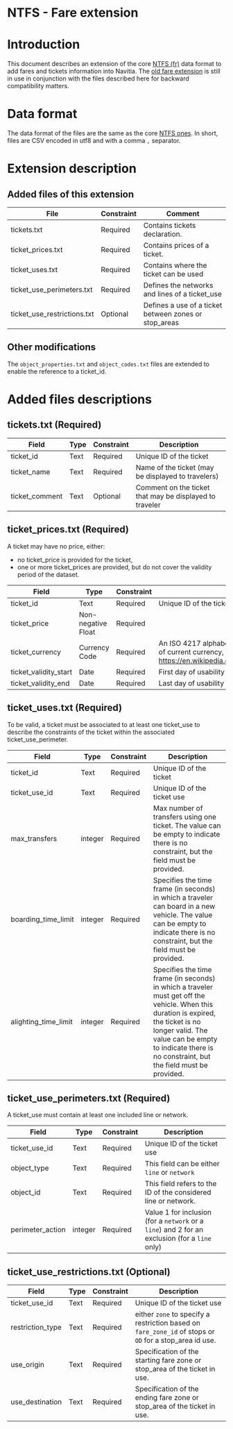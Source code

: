 NTFS - Fare extension
======================================

# Introduction
This document describes an extension of the core [NTFS (fr)](./ntfs_fr.md) data format to add fares and tickets information into Navitia.
The [old fare extension](./ntfs_fare_extension_fr_deprecated.md) is still in use in conjunction with the files described here for backward compatibility matters.

# Data format
The data format of the files are the same as the core [NTFS ones](./ntfs_fr.md). In short, files are CSV encoded in utf8 and with a comma `,` separator.

# Extension description
## Added files of this extension

File | Constraint | Comment
--- | --- | ---
tickets.txt | Required | Contains tickets declaration.
ticket_prices.txt | Required | Contains prices of a ticket.
ticket_uses.txt | Required | Contains where the ticket can be used
ticket_use_perimeters.txt | Required | Defines the networks and lines of a ticket_use
ticket_use_restrictions.txt | Optional | Defines a use of a ticket between zones or stop_areas

## Other modifications
The `object_properties.txt` and `object_codes.txt` files are extended to enable the reference to a ticket_id.

# Added files descriptions

## tickets.txt (Required)
Field | Type | Constraint | Description
--- | --- | --- | ---
ticket_id | Text | Required | Unique ID of the ticket
ticket_name | Text | Required | Name of the ticket (may be displayed to travelers)
ticket_comment | Text | Optional | Comment on the ticket that may be displayed to traveler

## ticket_prices.txt (Required)  
A ticket may have no price, either:
- no ticket_price is provided for the ticket,
- one or more ticket_prices are provided, but do not cover the validity period of the dataset.

Field | Type | Constraint | Description
--- | --- | --- | ---
ticket_id | Text | Required | Unique ID of the ticket
ticket_price | Non-negative Float | Required |
ticket_currency | Currency Code | Required | An ISO 4217 alphabetical currency code. For the list of current currency, refer to https://en.wikipedia.org/wiki/ISO_4217#Active_codes.
ticket_validity_start | Date | Required | First day of usability of the ticket (included)
ticket_validity_end | Date | Required | Last day of usability of the ticket (included)

## ticket_uses.txt (Required)
To be valid, a ticket must be associated to at least one ticket_use to describe the constraints of the ticket within the associated ticket_use_perimeter.

Field | Type | Constraint | Description
--- | --- | --- | ---
ticket_id | Text | Required | Unique ID of the ticket
ticket_use_id | Text | Required | Unique ID of the ticket use
max_transfers | integer | Required | Max number of transfers using one ticket. The value can be empty to indicate there is no constraint, but the field must be provided.
boarding_time_limit | integer | Required | Specifies the time frame (in seconds) in which a traveler can board in a new vehicle. The value can be empty to indicate there is no constraint, but the field must be provided.
alighting_time_limit | integer | Required | Specifies the time frame (in seconds) in which a traveler must get off the vehicle. When this duration is expired, the ticket is no longer valid. The value can be empty to indicate there is no constraint, but the field must be provided.

## ticket_use_perimeters.txt (Required)

A ticket_use must contain at least one included line or network.

Field | Type | Constraint | Description
--- | --- | --- | ---
ticket_use_id | Text | Required | Unique ID of the ticket use
object_type | Text | Required | This field can be either `line` or `network`
object_id | Text | Required | This field refers to the ID of the considered line or network.
perimeter_action | integer | Required | Value 1 for inclusion (for a `network` or a `line`) and 2 for an exclusion (for a `line` only)

## ticket_use_restrictions.txt (Optional)
Field | Type | Constraint | Description
--- | --- | --- | ---
ticket_use_id | Text | Required | Unique ID of the ticket use
restriction_type | Text | Required | either `zone` to specify a restriction based on `fare_zone_id` of stops or `OD` for a stop_area id use.
use_origin | Text | Required | Specification of the starting fare zone or stop_area of the ticket in use.
use_destination | Text | Required | Specification of the ending fare zone or stop_area of the ticket in use.
